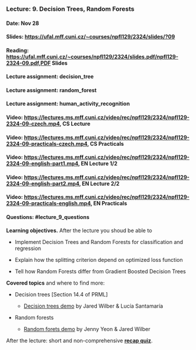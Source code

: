 ### Lecture: 9. Decision Trees, Random Forests
#### Date: Nov 28
#### Slides: https://ufal.mff.cuni.cz/~courses/npfl129/2324/slides/?09
#### Reading: https://ufal.mff.cuni.cz/~courses/npfl129/2324/slides.pdf/npfl129-2324-09.pdf,PDF Slides
#### Lecture assignment: decision_tree
#### Lecture assignment: random_forest
#### Lecture assignment: human_activity_recognition
#### Video: https://lectures.ms.mff.cuni.cz/video/rec/npfl129/2324/npfl129-2324-09-czech.mp4, CS Lecture
#### Video: https://lectures.ms.mff.cuni.cz/video/rec/npfl129/2324/npfl129-2324-09-practicals-czech.mp4, CS Practicals
#### Video: https://lectures.ms.mff.cuni.cz/video/rec/npfl129/2324/npfl129-2324-09-english-part1.mp4, EN Lecture 1/2
#### Video: https://lectures.ms.mff.cuni.cz/video/rec/npfl129/2324/npfl129-2324-09-english-part2.mp4, EN Lecture 2/2
#### Video: https://lectures.ms.mff.cuni.cz/video/rec/npfl129/2324/npfl129-2324-09-practicals-english.mp4, EN Practicals
#### Questions: #lecture_9_questions

**Learning objectives.** After the lecture you shoud be able to

- Implement Decision Trees and Random Forests for classification and regression

- Explain how the splitting criterion depend on optimized loss function

- Tell how Random Forests differ from Gradient Boosted Decision Trees

**Covered topics** and where to find more:

- Decision trees [Section 14.4 of PRML]
  - [Decision trees demo](https://mlu-explain.github.io/decision-tree/) by Jared Wilber & Lucía Santamaría

- Random forests
  - [Random forets demo](https://mlu-explain.github.io/random-forest/) by Jenny Yeon & Jared Wilber

After the lecture: short and non-comprehensive [**recap quiz**](http://quest.ms.mff.cuni.cz/class-quiz/quiz/ml_intro_lect09).
